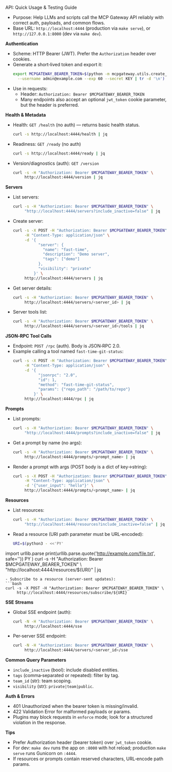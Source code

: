 API: Quick Usage & Testing Guide

- Purpose: Help LLMs and scripts call the MCP Gateway API reliably with correct auth, payloads, and common flows.
- Base URL: `http://localhost:4444` (production via `make serve`), or `http://127.0.0.1:8000` (dev via `make dev`).

**Authentication**
- Scheme: HTTP Bearer (JWT). Prefer the `Authorization` header over cookies.
- Generate a short‑lived token and export it:
  ```bash
  export MCPGATEWAY_BEARER_TOKEN=$(python -m mcpgateway.utils.create_jwt_token \
    --username admin@example.com --exp 60 --secret KEY | tr -d '\n')
  ```
- Use in requests:
  - Header: `Authorization: Bearer $MCPGATEWAY_BEARER_TOKEN`
  - Many endpoints also accept an optional `jwt_token` cookie parameter, but the header is preferred.

**Health & Metadata**
- Health: `GET /health` (no auth) — returns basic health status.
  ```bash
  curl -s http://localhost:4444/health | jq
  ```
- Readiness: `GET /ready` (no auth)
  ```bash
  curl -s http://localhost:4444/ready | jq
  ```
- Version/diagnostics (auth): `GET /version`
  ```bash
  curl -s -H "Authorization: Bearer $MCPGATEWAY_BEARER_TOKEN" \
       http://localhost:4444/version | jq
  ```

**Servers**
- List servers:
  ```bash
  curl -s -H "Authorization: Bearer $MCPGATEWAY_BEARER_TOKEN" \
       "http://localhost:4444/servers?include_inactive=false" | jq
  ```
- Create server:
  ```bash
  curl -s -X POST -H "Authorization: Bearer $MCPGATEWAY_BEARER_TOKEN" \
       -H "Content-Type: application/json" \
       -d '{
             "server": {
               "name": "fast-time",
               "description": "Demo server",
               "tags": ["demo"]
             },
             "visibility": "private"
           }' \
       http://localhost:4444/servers | jq
  ```
- Get server details:
  ```bash
  curl -s -H "Authorization: Bearer $MCPGATEWAY_BEARER_TOKEN" \
       http://localhost:4444/servers/<server_id> | jq
  ```
- Server tools list:
  ```bash
  curl -s -H "Authorization: Bearer $MCPGATEWAY_BEARER_TOKEN" \
       http://localhost:4444/servers/<server_id>/tools | jq
  ```

**JSON‑RPC Tool Calls**
- Endpoint: `POST /rpc` (auth). Body is JSON‑RPC 2.0.
- Example calling a tool named `fast-time-git-status`:
  ```bash
  curl -s -X POST -H "Authorization: Bearer $MCPGATEWAY_BEARER_TOKEN" \
       -H "Content-Type: application/json" \
       -d '{
             "jsonrpc": "2.0",
             "id": 1,
             "method": "fast-time-git-status",
             "params": {"repo_path": "/path/to/repo"}
           }' \
       http://localhost:4444/rpc | jq
  ```

**Prompts**
- List prompts:
  ```bash
  curl -s -H "Authorization: Bearer $MCPGATEWAY_BEARER_TOKEN" \
       "http://localhost:4444/prompts?include_inactive=false" | jq
  ```
- Get a prompt by name (no args):
  ```bash
  curl -s -H "Authorization: Bearer $MCPGATEWAY_BEARER_TOKEN" \
       http://localhost:4444/prompts/<prompt_name> | jq
  ```
- Render a prompt with args (POST body is a dict of key→string):
  ```bash
  curl -s -X POST -H "Authorization: Bearer $MCPGATEWAY_BEARER_TOKEN" \
       -H "Content-Type: application/json" \
       -d '{"user_input": "hello"}' \
       http://localhost:4444/prompts/<prompt_name> | jq
  ```

**Resources**
- List resources:
  ```bash
  curl -s -H "Authorization: Bearer $MCPGATEWAY_BEARER_TOKEN" \
       "http://localhost:4444/resources?include_inactive=false" | jq
  ```
- Read a resource (URI path parameter must be URL‑encoded):
  ```bash
  URI=$(python3 - <<'PY'
import urllib.parse
print(urllib.parse.quote('http://example.com/file.txt', safe=''))
PY
  )
  curl -s -H "Authorization: Bearer $MCPGATEWAY_BEARER_TOKEN" \
       "http://localhost:4444/resources/${URI}" | jq
  ```
- Subscribe to a resource (server‑sent updates):
  ```bash
  curl -s -X POST -H "Authorization: Bearer $MCPGATEWAY_BEARER_TOKEN" \
       http://localhost:4444/resources/subscribe/${URI}
  ```

**SSE Streams**
- Global SSE endpoint (auth):
  ```bash
  curl -N -H "Authorization: Bearer $MCPGATEWAY_BEARER_TOKEN" \
       http://localhost:4444/sse
  ```
- Per‑server SSE endpoint:
  ```bash
  curl -N -H "Authorization: Bearer $MCPGATEWAY_BEARER_TOKEN" \
       http://localhost:4444/servers/<server_id>/sse
  ```

**Common Query Parameters**
- `include_inactive` (bool): include disabled entities.
- `tags` (comma‑separated or repeated): filter by tag.
- `team_id` (str): team scoping.
- `visibility` (str): `private|team|public`.

**Auth & Errors**
- 401 Unauthorized when the bearer token is missing/invalid.
- 422 Validation Error for malformed payloads or params.
- Plugins may block requests in `enforce` mode; look for a structured violation in the response.

**Tips**
- Prefer Authorization header (bearer token) over `jwt_token` cookie.
- For dev: `make dev` runs the app on `:8000` with hot reload; production `make serve` runs Gunicorn on `:4444`.
- If resources or prompts contain reserved characters, URL‑encode path params.
